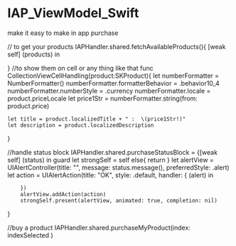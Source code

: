 # IAP_ViewModel_Swift
make it easy to make in app purchase

// to get your products
IAPHandler.shared.fetchAvailableProducts(){ [weak self] (products) in

}
//to show them on cell or any thing like that 
func CollectionViewCellHandling(product:SKProduct){
    let numberFormatter = NumberFormatter()
    numberFormatter.formatterBehavior = .behavior10_4
    numberFormatter.numberStyle = .currency
    numberFormatter.locale = product.priceLocale
    let price1Str = numberFormatter.string(from: product.price)

    let title = product.localizedTitle + " :  \(price1Str!)"
    let description = product.localizedDescription
}



//handle status block
IAPHandler.shared.purchaseStatusBlock = {[weak self] (status) in
    guard let strongSelf = self else{ return }
        let alertView = UIAlertController(title: "", message: status.message(), preferredStyle: .alert)
        let action = UIAlertAction(title: "OK", style: .default, handler: { (alert) in

        })
        alertView.addAction(action)
        strongSelf.present(alertView, animated: true, completion: nil)
}

//buy a product
IAPHandler.shared.purchaseMyProduct(index: indexSelected )

